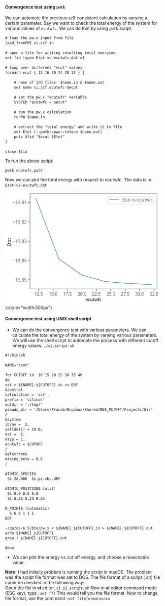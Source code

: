 #### Convergence test using `pwtk` 

We can automate the previous self consistent calculation by varying a certain parameter. Say we want to check the total energy of the system for various values of `ecutwfc`. We can do that by using `pwtk` script. 
``` 
# load the pw.x input from file
load_fromPWI si.scf.in

# open a file for writing resulting total energies
set fid [open Etot-vs-ecutwfc.dat w]

# loop over different "ecut" values
foreach ecut { 12 16 20 24 28 32 } {

    # name of I/O files: $name.in & $name.out
    set name si.scf.ecutwfc-$ecut

    # set the pw.x "ecutwfc" variable
    SYSTEM "ecutwfc = $ecut"

    # run the pw.x calculation
    runPW $name.in

    # extract the "total energy" and write it to file
    set Etot [::pwtk::pwo::totene $name.out]
    puts $fid "$ecut $Etot"
} 

close $fid
``` 

To run the above script: 
```
pwtk ecutwfc.pwtk
```

Now we can plot the total energy with respect to ecutwfc. The data is in `Etot-vs-ecutwfc.dat` 

![Etot-vs-ecutwfc](../img/Etot-vs-ecutwfc.png){:style="width:500px"} 

#### Convergence test using UNIX shell script 
+ We can do the convergence test with various parameters. We can calculate the total energy of the system by varying various parameters. We will use the shell script to automate the process with different cutoff energy values. `./si.script.sh`
```
#!/bin/sh

NAME="ecut"

for CUTOFF in  10 15 20 25 30 35 40
do
cat > ${NAME}_${CUTOFF}.in << EOF
&control
calculation = 'scf',
prefix = 'silicon'
outdir = './tmp/'
pseudo_dir = '/Users/Pranab/Dropbox/Shared/NUS_PC/DFT/Projects/Si/'
/
&system
ibrav =  2,
celldm(1) = 10.0,
nat =  2,
ntyp = 1,
ecutwfc = $CUTOFF
/
&electrons
mixing_beta = 0.6
/

ATOMIC_SPECIES
 Si 28.086  Si.pz-vbc.UPF

ATOMIC_POSITIONS (alat)
 Si 0.0 0.0 0.0
 Si 0.25 0.25 0.25

K_POINTS (automatic)
  6 6 6 1 1 1
EOF

~/qe/qe-6.5/bin/pw.x < ${NAME}_${CUTOFF}.in > ${NAME}_${CUTOFF}.out
echo ${NAME}_${CUTOFF}
grep ! ${NAME}_${CUTOFF}.out

done
``` 

+ We can plot the energy vs cut off energy, and choose a reasonable value. 

**Note:** I had initially problem is running the script in macOS. The problem was the script file format was set to DOS. The file format of a script (.sh) file could be checked in the following way:  
Open the file in **vi** editor. `vi si.script.sh` Now in **vi** editor command mode (ESC key), type `:set ff?` This would tell you the file format. Now to change file format, use the  command `:set fileformat=unix`

